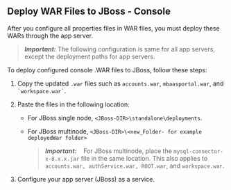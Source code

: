                             

Deploy WAR Files to JBoss - Console
-----------------------------------

After you configure all properties files in WAR files, you must deploy these WARs through the app server.

> **_Important:_** The following configuration is same for all app servers, except the deployment paths for app servers.

To deploy configured console .WAR files to JBoss, follow these steps:

1.  Copy the updated `.war` files such as `accounts.war`, `mbaasportal.war`, and `` `workspace.war` ``.
2.  Paste the files in the following location:
    *   For JBoss single node, `<JBoss-DIR>\standalone\deployments`.
    *   For JBoss multinode, `<JBoss-DIR>\<new_Folder- for example deployedWar folder>`  
        
        > **_Important:_**    For JBoss multinode, place the `mysql-connector-x-8.x.x.jar` file in the same location. This also applies to `accounts.war, authService.war, ROOT.war`, and `workspace.war`.
        
3.  Configure your app server (JBoss) as a service.
